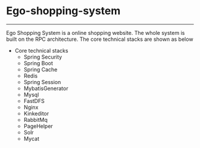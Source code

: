# Ego-shopping-system
---

Ego Shopping System is a online shopping website. 
The whole system is built on the RPC architecture. The core technical stacks are shown as below
- Core technical stacks
    - Spring Security
    - Spring Boot  
    - Spring Cache
    - Redis
    - Spring Session
    - MybatisGenerator
    - Mysql 
    - FastDFS
    - Nginx
    - Kinkeditor
    - RabbitMq
    - PageHelper
    - Solr
    - Mycat
